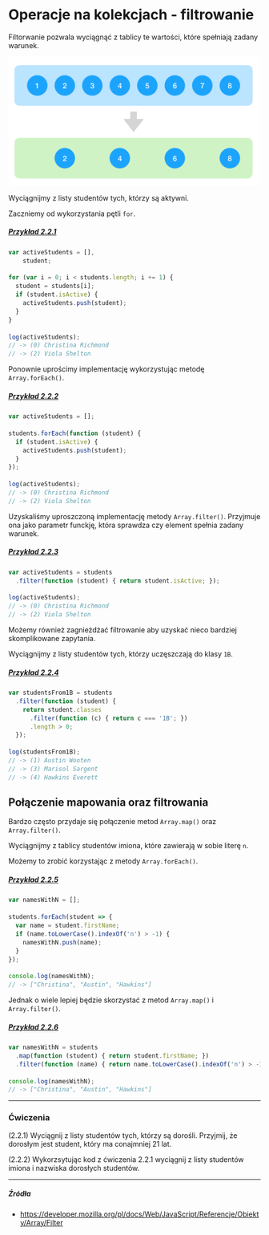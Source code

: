 # Operacje na kolekcjach - filtrowanie

Filtorwanie pozwala wyciągnąć z tablicy te wartości, które spełniają zadany warunek.

![](/assets/coll_filter.png)

Wyciągnijmy z listy studentów tych, którzy są aktywni.

Zaczniemy od wykorzystania pętli `for`.

##### [Przykład 2.2.1](https://codepen.io/mmotel/pen/eRoWeb)
```js
var activeStudents = [],
    student;

for (var i = 0; i < students.length; i += 1) {
  student = students[i];
  if (student.isActive) {
    activeStudents.push(student);
  }
}

log(activeStudents);
// -> (0) Christina Richmond
// -> (2) Viola Shelton
```

Ponownie uprościmy implementację wykorzystując metodę `Array.forEach()`.

##### [Przykład 2.2.2](https://codepen.io/mmotel/pen/MoRmQz)
```js
var activeStudents = [];

students.forEach(function (student) {
  if (student.isActive) {
    activeStudents.push(student);
  }
});

log(activeStudents);
// -> (0) Christina Richmond
// -> (2) Viola Shelton
```

Uzyskaliśmy uproszczoną implementację metody `Array.filter()`. Przyjmuje ona jako parametr funckję, która sprawdza czy element spełnia zadany warunek.

##### [Przykład 2.2.3](https://codepen.io/mmotel/pen/QgPvrr)
```js
var activeStudents = students
  .filter(function (student) { return student.isActive; });

log(activeStudents);
// -> (0) Christina Richmond
// -> (2) Viola Shelton
```

Możemy również zagnieżdżać filtrowanie aby uzyskać nieco bardziej skomplikowane zapytania.

Wyciągnijmy z listy studentów tych, którzy uczęszczają do klasy `1B`.

##### [Przykład 2.2.4](https://codepen.io/mmotel/pen/JJVNBo)
```js
var studentsFrom1B = students
  .filter(function (student) { 
    return student.classes
      .filter(function (c) { return c === '1B'; })
      .length > 0; 
  });

log(studentsFrom1B);
// -> (1) Austin Wooten
// -> (3) Marisol Sargent
// -> (4) Hawkins Everett
```

## Połączenie mapowania oraz filtrowania

Bardzo często przydaje się połączenie metod `Array.map()` oraz `Array.filter()`.

Wyciągnijmy z tablicy studentów imiona, które zawierają w sobie literę `n`.

Możemy to zrobić korzystając z metody `Array.forEach()`.

##### [Przykład 2.2.5](https://codepen.io/mmotel/pen/Ngmjoz)
```js
var namesWithN = [];
    
students.forEach(student => {
  var name = student.firstName;
  if (name.toLowerCase().indexOf('n') > -1) {
    namesWithN.push(name);
  }
});

console.log(namesWithN);
// -> ["Christina", "Austin", "Hawkins"]
```

Jednak o wiele lepiej będzie skorzystać z metod `Array.map()` i `Array.filter()`.

##### [Przykład 2.2.6](https://codepen.io/mmotel/pen/VWNbRm)
```js
var namesWithN = students
  .map(function (student) { return student.firstName; })
  .filter(function (name) { return name.toLowerCase().indexOf('n') > -1; });

console.log(namesWithN);
// -> ["Christina", "Austin", "Hawkins"]
```

---

### Ćwiczenia

(2.2.1) Wyciągnij z listy studentów tych, którzy są dorośli. Przyjmij, że dorosłym jest student, który ma conajmniej 21 lat.

(2.2.2) Wykorzsytując kod z ćwiczenia 2.2.1 wyciągnij z listy studentów imiona i nazwiska dorosłych studentów.

---

##### Źródła

* https://developer.mozilla.org/pl/docs/Web/JavaScript/Referencje/Obiekty/Array/Filter